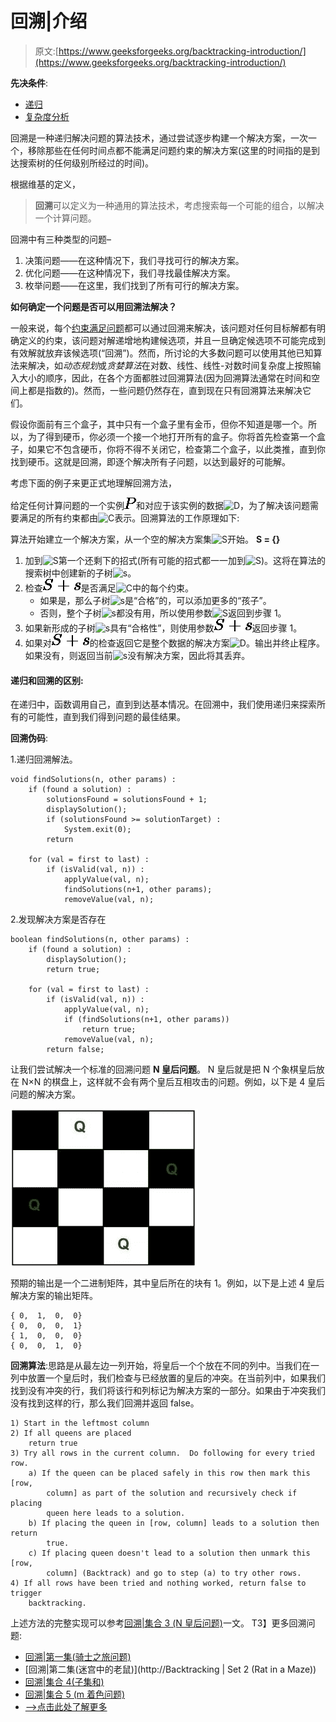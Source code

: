 # 回溯|介绍

> 原文:[https://www.geeksforgeeks.org/backtracking-introduction/](https://www.geeksforgeeks.org/backtracking-introduction/)

**先决条件**:

*   [递归](https://www.geeksforgeeks.org/recursion/)
*   [复杂度分析](https://www.geeksforgeeks.org/analysis-of-algorithms-set-1-asymptotic-analysis/)

回溯是一种递归解决问题的算法技术，通过尝试逐步构建一个解决方案，一次一个，移除那些在任何时间点都不能满足问题约束的解决方案(这里的时间指的是到达搜索树的任何级别所经过的时间)。

根据维基的定义，

> **回溯**可以定义为一种通用的算法技术，考虑搜索每一个可能的组合，以解决一个计算问题。

回溯中有三种类型的问题–

1.  决策问题——在这种情况下，我们寻找可行的解决方案。
2.  优化问题——在这种情况下，我们寻找最佳解决方案。
3.  枚举问题——在这里，我们找到了所有可行的解决方案。

**如何确定一个问题是否可以用回溯法解决？**

一般来说，每个[约束满足问题](https://en.wikipedia.org/wiki/Constraint_satisfaction_problem)都可以通过回溯来解决，该问题对任何目标解都有明确定义的约束，该问题对解递增地构建候选项，并且一旦确定候选项不可能完成到有效解就放弃该候选项(“回溯”)。然而，所讨论的大多数问题可以使用其他已知算法来解决，如*动态规划*或*贪婪算法*在对数、线性、线性-对数时间复杂度上按照输入大小的顺序，因此，在各个方面都胜过回溯算法(因为回溯算法通常在时间和空间上都是指数的)。然而，一些问题仍然存在，直到现在只有回溯算法来解决它们。

假设你面前有三个盒子，其中只有一个盒子里有金币，但你不知道是哪一个。所以，为了得到硬币，你必须一个接一个地打开所有的盒子。你将首先检查第一个盒子，如果它不包含硬币，你将不得不关闭它，检查第二个盒子，以此类推，直到你找到硬币。这就是回溯，即逐个解决所有子问题，以达到最好的可能解。

考虑下面的例子来更正式地理解回溯方法，

给定任何计算问题的一个实例![P    ](img/f4b9d7fc8f46f0884bcac106001eeed9.png "Rendered by QuickLaTeX.com")和对应于该实例的数据![D    ](img/5e3dab953a66d2c4ed487916fe1380d2.png "Rendered by QuickLaTeX.com")，为了解决该问题需要满足的所有约束都由![C    ](img/e2c5954557183c5333d07ffbdcb8cec0.png "Rendered by QuickLaTeX.com")表示。回溯算法的工作原理如下:

算法开始建立一个解决方案，从一个空的解决方案集![S    ](img/a93f0e1b71e62d0751f47e694cdbf59b.png "Rendered by QuickLaTeX.com")开始。 **S = {}**

1.  加到![S    ](img/a93f0e1b71e62d0751f47e694cdbf59b.png "Rendered by QuickLaTeX.com")第一个还剩下的招式(所有可能的招式都一一加到![S    ](img/a93f0e1b71e62d0751f47e694cdbf59b.png "Rendered by QuickLaTeX.com"))。这将在算法的搜索树中创建新的子树![s    ](img/fe3ff184e91c4db9d6a1077580a354c8.png "Rendered by QuickLaTeX.com")。
2.  检查![S+s    ](img/14777d19542e65f7ed9305257dc98152.png "Rendered by QuickLaTeX.com")是否满足![C    ](img/e2c5954557183c5333d07ffbdcb8cec0.png "Rendered by QuickLaTeX.com")中的每个约束。
    *   如果是，那么子树![s    ](img/fe3ff184e91c4db9d6a1077580a354c8.png "Rendered by QuickLaTeX.com")是“合格”的，可以添加更多的“孩子”。
    *   否则，整个子树![s    ](img/fe3ff184e91c4db9d6a1077580a354c8.png "Rendered by QuickLaTeX.com")都没有用，所以使用参数![S    ](img/a93f0e1b71e62d0751f47e694cdbf59b.png "Rendered by QuickLaTeX.com")返回到步骤 1。
3.  如果新形成的子树![s    ](img/fe3ff184e91c4db9d6a1077580a354c8.png "Rendered by QuickLaTeX.com")具有“合格性”，则使用参数![S+s    ](img/14777d19542e65f7ed9305257dc98152.png "Rendered by QuickLaTeX.com")返回步骤 1。
4.  如果对![S+s    ](img/14777d19542e65f7ed9305257dc98152.png "Rendered by QuickLaTeX.com")的检查返回它是整个数据的解决方案![D    ](img/5e3dab953a66d2c4ed487916fe1380d2.png "Rendered by QuickLaTeX.com")。输出并终止程序。
    如果没有，则返回当前![s    ](img/fe3ff184e91c4db9d6a1077580a354c8.png "Rendered by QuickLaTeX.com")没有解决方案，因此将其丢弃。

#### 递归和回溯的区别:

在递归中，函数调用自己，直到到达基本情况。在回溯中，我们使用递归来探索所有的可能性，直到我们得到问题的最佳结果。

**回溯伪码**:

1.递归回溯解法。

```
void findSolutions(n, other params) :
    if (found a solution) :
        solutionsFound = solutionsFound + 1;
        displaySolution();
        if (solutionsFound >= solutionTarget) : 
            System.exit(0);
        return

    for (val = first to last) :
        if (isValid(val, n)) :
            applyValue(val, n);
            findSolutions(n+1, other params);
            removeValue(val, n);
```

2.发现解决方案是否存在

```
boolean findSolutions(n, other params) :
    if (found a solution) :
        displaySolution();
        return true;

    for (val = first to last) :
        if (isValid(val, n)) :
            applyValue(val, n);
            if (findSolutions(n+1, other params))
                return true;
            removeValue(val, n);
        return false;
```

让我们尝试解决一个标准的回溯问题 **N 皇后问题**。
N 皇后就是把 N 个象棋皇后放在 N×N 的棋盘上，这样就不会有两个皇后互相攻击的问题。例如，以下是 4 皇后问题的解决方案。

![](img/fbd776f49bc060e0e5ee6f0fae3fb7d6.png)

预期的输出是一个二进制矩阵，其中皇后所在的块有 1。例如，以下是上述 4 皇后解决方案的输出矩阵。

```
{ 0,  1,  0,  0}
{ 0,  0,  0,  1}
{ 1,  0,  0,  0}
{ 0,  0,  1,  0}
```

**回溯算法**:思路是从最左边一列开始，将皇后一个个放在不同的列中。当我们在一列中放置一个皇后时，我们检查与已经放置的皇后的冲突。在当前列中，如果我们找到没有冲突的行，我们将该行和列标记为解决方案的一部分。如果由于冲突我们没有找到这样的行，那么我们回溯并返回 false。

```
1) Start in the leftmost column
2) If all queens are placed
    return true
3) Try all rows in the current column.  Do following for every tried row.
    a) If the queen can be placed safely in this row then mark this [row, 
        column] as part of the solution and recursively check if placing  
        queen here leads to a solution.
    b) If placing the queen in [row, column] leads to a solution then return 
        true.
    c) If placing queen doesn't lead to a solution then unmark this [row, 
        column] (Backtrack) and go to step (a) to try other rows.
4) If all rows have been tried and nothing worked, return false to trigger 
    backtracking.
```

上述方法的完整实现可以参考[回溯|集合 3 (N 皇后问题)](https://www.geeksforgeeks.org/backtracking-set-3-n-queen-problem/)一文。
T3】更多回溯问题:

*   [回溯|第一集(骑士之旅问题)](https://www.geeksforgeeks.org/backtracking-set-1-the-knights-tour-problem/)
*   [回溯|第二集(迷宫中的老鼠)](http://Backtracking | Set 2 (Rat in a Maze))
*   [回溯|集合 4(子集和)](https://www.geeksforgeeks.org/backttracking-set-4-subset-sum/)
*   [回溯|集合 5 (m 着色问题)](https://www.geeksforgeeks.org/backttracking-set-5-m-coloring-problem/)
*   [–>点击此处了解更多](https://www.geeksforgeeks.org/backtracking-algorithms/)